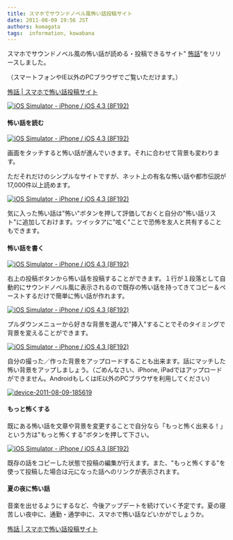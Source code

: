 ```yaml
---
title: スマホでサウンドノベル風怖い話投稿サイト
date: 2011-08-09 19:56 JST
authors: komagata
tags:  information, kowabana
---
```

スマホでサウンドノベル風の怖い話が読める・投稿できるサイト" [怖話](http://kowabana.jp/)"をリリースしました。

（スマートフォンやIE以外のPCブラウザでご覧いただけます。）

[怖話 | スマホで怖い話投稿サイト](http://kowabana.jp/)

[![iOS Simulator - iPhone / iOS 4.3 (8F192)](http://farm7.static.flickr.com/6201/6024642551_854835e17e.jpg)](http://www.flickr.com/photos/komagata/6024642551/ "iOS Simulator - iPhone / iOS 4.3 (8F192) by komagata, on Flickr")

#### 怖い話を読む

[![iOS Simulator - iPhone / iOS 4.3 (8F192)](http://farm7.static.flickr.com/6132/6025206978_9fa938b331.jpg)](http://www.flickr.com/photos/komagata/6025206978/ "iOS Simulator - iPhone / iOS 4.3 (8F192) by komagata, on Flickr")

画面をタッチすると怖い話が進んでいきます。それに合わせて背景も変わります。

ただそれだけのシンプルなサイトですが、ネット上の有名な怖い話や都市伝説が17,000件以上読めます。

[![iOS Simulator - iPhone / iOS 4.3 (8F192)](http://farm7.static.flickr.com/6198/6025215808_e6f62cd006.jpg)](http://www.flickr.com/photos/komagata/6025215808/ "iOS Simulator - iPhone / iOS 4.3 (8F192) by komagata, on Flickr")

気に入った怖い話は"怖い"ボタンを押して評価しておくと自分の"怖い話リスト"に追加しておけます。ツイッタアに"呟く"ことで恐怖を友人と共有することもできます。

#### 怖い話を書く

[![iOS Simulator - iPhone / iOS 4.3 (8F192)](http://farm7.static.flickr.com/6068/6025268258_ab5d8b3b72.jpg)](http://www.flickr.com/photos/komagata/6025268258/ "iOS Simulator - iPhone / iOS 4.3 (8F192) by komagata, on Flickr")

右上の投稿ボタンから怖い話を投稿することができます。１行が１段落として自動的にサウンドノベル風に表示されるので既存の怖い話を持ってきてコピー＆ペーストするだけで簡単に怖い話が作れます。

[![iOS Simulator - iPhone / iOS 4.3 (8F192)](http://farm7.static.flickr.com/6210/6025292358_5bbc683eed.jpg)](http://www.flickr.com/photos/komagata/6025292358/ "iOS Simulator - iPhone / iOS 4.3 (8F192) by komagata, on Flickr")

プルダウンメニューから好きな背景を選んで"挿入"することでそのタイミングで背景を変えることができます。

[![iOS Simulator - iPhone / iOS 4.3 (8F192)](http://farm7.static.flickr.com/6209/6024903751_a2e459078f.jpg)](http://www.flickr.com/photos/komagata/6024903751/ "iOS Simulator - iPhone / iOS 4.3 (8F192) by komagata, on Flickr")

自分の撮った／作った背景をアップロードすることも出来ます。話にマッチした怖い背景をアップしましょう。（ごめんなさい、iPhone, iPadではアップロードができません。AndroidもしくはIE以外のPCブラウザを利用してください）

[![device-2011-08-09-185619](http://farm7.static.flickr.com/6150/6025457926_b46fd8b950.jpg)](http://www.flickr.com/photos/komagata/6025457926/ "device-2011-08-09-185619 by komagata, on Flickr")

#### もっと怖くする

既にある怖い話を文章や背景を変更することで自分なら「もっと怖く出来る！」という方は"もっと怖くする"ボタンを押して下さい。

[![iOS Simulator - iPhone / iOS 4.3 (8F192)](http://farm7.static.flickr.com/6124/6025466112_25ec49c3bb.jpg)](http://www.flickr.com/photos/komagata/6025466112/ "iOS Simulator - iPhone / iOS 4.3 (8F192) by komagata, on Flickr")

既存の話をコピーした状態で投稿の編集が行えます。また、"もっと怖くする"を使って投稿した場合は元になった話へのリンクが表示されます。

#### 夏の夜に怖い話

音楽を出せるようにするなど、今後アップデートを続けていく予定です。夏の寝苦しい夜中に、通勤・通学中に、スマホで怖い話などいかがでしょうか。

[怖話 | スマホで怖い話投稿サイト](http://kowabana.jp/)
